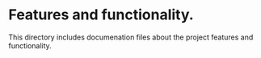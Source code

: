 # Features and functionality.

This directory includes documenation files about the project features and functionality.
